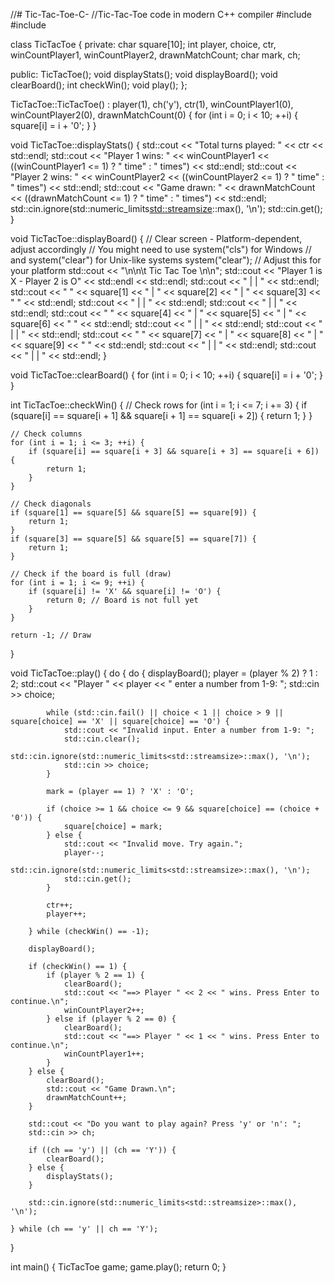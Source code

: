 //# Tic-Tac-Toe-C-
//Tic-Tac-Toe  code in modern C++ compiler
#include <iostream>
#include <limits>

class TicTacToe {
private:
    char square[10];
    int player, choice, ctr, winCountPlayer1, winCountPlayer2, drawnMatchCount;
    char mark, ch;

public:
    TicTacToe();
    void displayStats();
    void displayBoard();
    void clearBoard();
    int checkWin();
    void play();
};

TicTacToe::TicTacToe() : player(1), ch('y'), ctr(1), winCountPlayer1(0), winCountPlayer2(0), drawnMatchCount(0) {
    for (int i = 0; i < 10; ++i) {
        square[i] = i + '0';
    }
}

void TicTacToe::displayStats() {
    std::cout << "Total turns played: " << ctr << std::endl;
    std::cout << "Player 1 wins: " << winCountPlayer1 << ((winCountPlayer1 <= 1) ? " time" : " times") << std::endl;
    std::cout << "Player 2 wins: " << winCountPlayer2 << ((winCountPlayer2 <= 1) ? " time" : " times") << std::endl;
    std::cout << "Game drawn: " << drawnMatchCount << ((drawnMatchCount <= 1) ? " time" : " times") << std::endl;
    std::cin.ignore(std::numeric_limits<std::streamsize>::max(), '\n');
    std::cin.get();
}

void TicTacToe::displayBoard() {
    // Clear screen - Platform-dependent, adjust accordingly
    // You might need to use system("cls") for Windows
    // and system("clear") for Unix-like systems
    system("clear");  // Adjust this for your platform
    std::cout << "\n\n\t Tic Tac Toe \n\n";
    std::cout << "Player 1 is X - Player 2 is O" << std::endl << std::endl;
    std::cout << "   |   | " << std::endl;
    std::cout << " " << square[1] << " | " << square[2] << " | " << square[3] << " " << std::endl;
    std::cout << "   |   | " << std::endl;
    std::cout << "   |   | " << std::endl;
    std::cout << " " << square[4] << " | " << square[5] << " | " << square[6] << " " << std::endl;
    std::cout << "   |   | " << std::endl;
    std::cout << "   |   | " << std::endl;
    std::cout << " " << square[7] << " | " << square[8] << " | " << square[9] << " " << std::endl;
    std::cout << "   |   | " << std::endl;
    std::cout << "   |   | " << std::endl;
}

void TicTacToe::clearBoard() {
    for (int i = 0; i < 10; ++i) {
        square[i] = i + '0';
    }
}

int TicTacToe::checkWin() {
    // Check rows
    for (int i = 1; i <= 7; i += 3) {
        if (square[i] == square[i + 1] && square[i + 1] == square[i + 2]) {
            return 1;
        }
    }

    // Check columns
    for (int i = 1; i <= 3; ++i) {
        if (square[i] == square[i + 3] && square[i + 3] == square[i + 6]) {
            return 1;
        }
    }

    // Check diagonals
    if (square[1] == square[5] && square[5] == square[9]) {
        return 1;
    }
    if (square[3] == square[5] && square[5] == square[7]) {
        return 1;
    }

    // Check if the board is full (draw)
    for (int i = 1; i <= 9; ++i) {
        if (square[i] != 'X' && square[i] != 'O') {
            return 0; // Board is not full yet
        }
    }

    return -1; // Draw
}

void TicTacToe::play() {
    do {
        do {
            displayBoard();
            player = (player % 2) ? 1 : 2;
            std::cout << "Player " << player << " enter a number from 1-9: ";
            std::cin >> choice;

            while (std::cin.fail() || choice < 1 || choice > 9 || square[choice] == 'X' || square[choice] == 'O') {
                std::cout << "Invalid input. Enter a number from 1-9: ";
                std::cin.clear();
                std::cin.ignore(std::numeric_limits<std::streamsize>::max(), '\n');
                std::cin >> choice;
            }

            mark = (player == 1) ? 'X' : 'O';

            if (choice >= 1 && choice <= 9 && square[choice] == (choice + '0')) {
                square[choice] = mark;
            } else {
                std::cout << "Invalid move. Try again.";
                player--;
                std::cin.ignore(std::numeric_limits<std::streamsize>::max(), '\n');
                std::cin.get();
            }

            ctr++;
            player++;

        } while (checkWin() == -1);

        displayBoard();

        if (checkWin() == 1) {
            if (player % 2 == 1) {
                clearBoard();
                std::cout << "==> Player " << 2 << " wins. Press Enter to continue.\n";
                winCountPlayer2++;
            } else if (player % 2 == 0) {
                clearBoard();
                std::cout << "==> Player " << 1 << " wins. Press Enter to continue.\n";
                winCountPlayer1++;
            }
        } else {
            clearBoard();
            std::cout << "Game Drawn.\n";
            drawnMatchCount++;
        }

        std::cout << "Do you want to play again? Press 'y' or 'n': ";
        std::cin >> ch;

        if ((ch == 'y') || (ch == 'Y')) {
            clearBoard();
        } else {
            displayStats();
        }

        std::cin.ignore(std::numeric_limits<std::streamsize>::max(), '\n');

    } while (ch == 'y' || ch == 'Y');
}

int main() {
    TicTacToe game;
    game.play();
    return 0;
}
